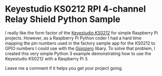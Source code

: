 # Keyestudio KS0212 RPI 4-channel Relay Shield Python Sample

I really like the form factor of the [Keyestudio KS0212](http://www.keyestudio.com/keyestudio-rpi-4-channel-relay-shield.html) for simple  Raspberry Pi projects.  However, as a Raspberry Pi Python coder I had a hard time mapping the pin numbers used in the factory sample app for the KS0212 to GPIO numbers I could use with the [Gpiozero](https://gpiozero.readthedocs.io/en/stable/) libary.  To solve that problem, I created this very simple Python 3 example demonstrating how to use the Keyestudio KS0212 with a Raspberry Pi 3.

Leave me a comment if it helps you get your project going.
